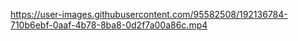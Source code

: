 


https://user-images.githubusercontent.com/95582508/192136784-710b6ebf-0aaf-4b78-8ba8-0d2f7a00a86c.mp4


